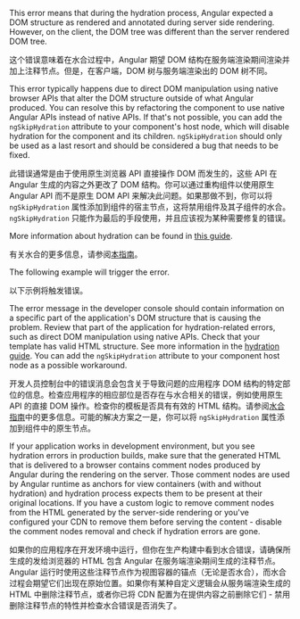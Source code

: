 This error means that during the hydration process, Angular expected a DOM structure as rendered and annotated during server side rendering. However, on the client, the DOM tree was different than the server rendered DOM tree.

这个错误意味着在水合过程中，Angular 期望 DOM 结构在服务端渲染期间渲染并加上注释节点。但是，在客户端，DOM 树与服务端渲染出的 DOM 树不同。

This error typically happens due to direct DOM manipulation using native browser APIs that alter the DOM structure outside of what Angular produced. You can resolve this by refactoring the component to use native Angular APIs instead of native APIs. If that's not possible, you can add the `ngSkipHydration` attribute to your component's host node, which will disable hydration for the component and its children. `ngSkipHydration` should only be used as a last resort and should be considered a bug that needs to be fixed.

此错误通常是由于使用原生浏览器 API 直接操作 DOM 而发生的，这些 API 在 Angular 生成的内容之外更改了 DOM 结构。你可以通过重构组件以使用原生 Angular API 而不是原生 DOM API 来解决此问题。如果那做不到，你可以将 `ngSkipHydration` 属性添加到组件的宿主节点，这将禁用组件及其子组件的水合。`ngSkipHydration` 只能作为最后的手段使用，并且应该视为某种需要修复的错误。

More information about hydration can be found in [this guide](guide/hydration).

有关水合的更多信息，请参阅[本指南](guide/hydration)。

The following example will trigger the error.

以下示例将触发错误。

The error message in the developer console should contain information on a specific part of the application's DOM structure that is causing the problem. Review that part of the application for hydration-related errors, such as direct DOM manipulation using native APIs.
Check that your template has valid HTML structure. See more information in the [hydration guide](guide/hydration#valid-html-structure).
You can add the `ngSkipHydration` attribute to your component host node as a possible workaround.

开发人员控制台中的错误消息会包含关于导致问题的应用程序 DOM 结构的特定部位的信息。检查应用程序的相应部位是否存在与水合相关的错误，例如使用原生 API 的直接 DOM 操作。检查你的模板是否具有有效的 HTML 结构。请参阅[水合指南](guide/hydration#valid-html-structure)中的更多信息。可能的解决方案之一是，你可以将 `ngSkipHydration` 属性添加到组件中的原生节点。

If your application works in development environment, but you see hydration errors in production builds, make sure that the generated HTML that is delivered to a browser contains comment nodes produced by Angular during the rendering on the server. Those comment nodes are used by Angular runtime as anchors for view containers \(with and without hydration\) and hydration process expects them to be present at their original locations. If you have a custom logic to remove comment nodes from the HTML generated by the server-side rendering or you've configured your CDN to remove them before serving the content - disable the comment nodes removal and check if hydration errors are gone.

如果你的应用程序在开发环境中运行，但你在生产构建中看到水合错误，请确保所生成的发给浏览器的 HTML 包含 Angular 在服务端渲染期间生成的注释节点。Angular 运行时使用这些注释节点作为视图容器的锚点（无论是否水合），而水合过程会期望它们出现在原始位置。如果你有某种自定义逻辑会从服务端渲染生成的 HTML 中删除注释节点，或者你已将 CDN 配置为在提供内容之前删除它们 - 禁用删除注释节点的特性并检查水合错误是否消失了。